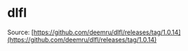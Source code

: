 # dlfl

Source: [https://github.com/deemru/dlfl/releases/tag/1.0.14](https://github.com/deemru/dlfl/releases/tag/1.0.14)